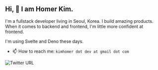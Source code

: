 ## Hi, 👋 I am Homer Kim.

I'm a fullstack developer living in Seoul, Korea. I build amazing products. When it comes to backend and frontend, I'm little more confident at frontend.

I'm using Svelte and Deno these days.

- 📫 How to reach me: `kimhomer dot dev at gmail dot com`

![Twitter URL](https://img.shields.io/twitter/url?style=social&url=https%3A%2F%2Ftwitter.com%2Fkimhomer_dev)
